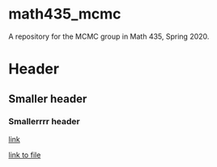 # math435_mcmc
A repository for the MCMC group in Math 435, Spring 2020.


# Header
## Smaller header
### Smallerrrr header

[link](https://www.google.com)

[link to file](RelaxedSwapWalk.ipynb)